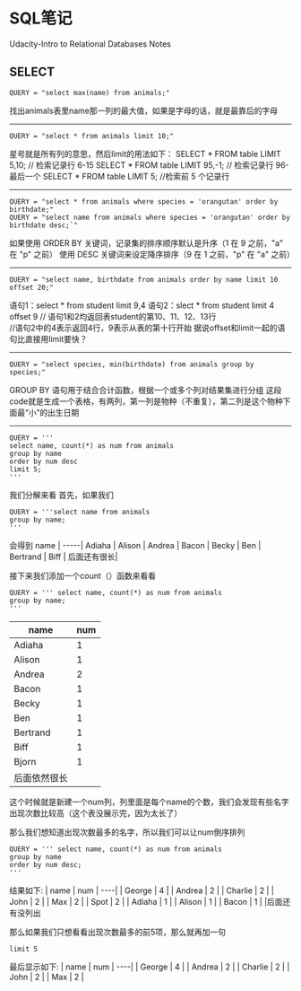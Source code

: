 # SQL笔记
Udacity-Intro to Relational Databases Notes
## SELECT ##

    QUERY = "select max(name) from animals;"
找出animals表里name那一列的最大值，如果是字母的话，就是最靠后的字母


----------


    QUERY = "select * from animals limit 10;"

星号就是所有列的意思，然后limit的用法如下：
SELECT * FROM table LIMIT 5,10;  // 检索记录行 6-15
SELECT * FROM table LIMIT 95,-1; // 检索记录行 96-最后一个
SELECT * FROM table LIMIT 5;     //检索前 5 个记录行


----------


    QUERY = "select * from animals where species = 'orangutan' order by birthdate;"
    QUERY = "select name from animals where species = 'orangutan' order by birthdate desc;`"
如果使用 ORDER BY 关键词，记录集的排序顺序默认是升序（1 在 9 之前，"a" 在 "p" 之前）
使用 DESC 关键词来设定降序排序（9 在 1 之前，"p" 在 "a" 之前）


----------

    QUERY = "select name, birthdate from animals order by name limit 10 offset 20;"
语句1：select * from student limit 9,4
语句2：slect * from student limit 4 offset 9
// 语句1和2均返回表student的第10、11、12、13行  
//语句2中的4表示返回4行，9表示从表的第十行开始
据说offset和limit一起的语句比直接用limit要快？


----------

    QUERY = "select species, min(birthdate) from animals group by species;"
GROUP BY 语句用于结合合计函数，根据一个或多个列对结果集进行分组
这段code就是生成一个表格，有两列，第一列是物种（不重复），第二列是这个物种下面最“小”的出生日期


----------

    QUERY = '''
    select name, count(*) as num from animals
    group by name
    order by num desc
    limit 5;
    '''
我们分解来看
首先，如果我们

    QUERY = '''select name from animals
    group by name;
    '''
会得到
name |
-----|
Adiaha |
Alison |
Andrea |
Bacon |
Becky |
Ben |
Bertrand |
Biff |
后面还有很长|

接下来我们添加一个count（）函数来看看

    QUERY = ''' select name, count(*) as num from animals
    group by name;
    '''
name | num 
-----|-----
Adiaha |   1 
Alison |   1 
Andrea |   2 
Bacon |   1 
Becky |   1 
Ben |   1 
Bertrand |   1 
Biff |   1 
Bjorn |   1 
后面依然很长|

这个时候就是新建一个num列，列里面是每个name的个数，我们会发现有些名字出现次数比较高（这个表没展示完，因为太长了）

那么我们想知道出现次数最多的名字，所以我们可以让num倒序排列

    QUERY = ''' select name, count(*) as num from animals
    group by name
    order by num desc;
    '''
结果如下:
|        name | num |
----|
|      George |   4 |
|      Andrea |   2 |
|     Charlie |   2 |
|        John |   2 |
|         Max |   2 |
|        Spot |   2 |
|      Adiaha |   1 |
|      Alison |   1 |
|       Bacon |   1 |
|后面还有没列出

那么如果我们只想看看出现次数最多的前5项，那么就再加一句

    limit 5
最后显示如下:
|    name | num |
----|
|  George |   4 |
|  Andrea |   2 |
| Charlie |   2 |
|    John |   2 |
|     Max |   2 |
